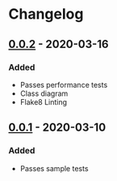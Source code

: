 # Changelog

## [0.0.2] - 2020-03-16

### Added

- Passes performance tests
- Class diagram
- Flake8 Linting

## [0.0.1] - 2020-03-10

### Added

- Passes sample tests

[Unreleased]: https://github.com/ShedPlant/SortablePokerHands/compare/v0.0.1...HEAD
[0.0.2]: https://github.com/ShedPlant/SortablePokerHands/compare/v0.0.1...v0.0.2
[0.0.1]: https://github.com/ShedPlant/SortablePokerHands/releases/tag/v0.0.1